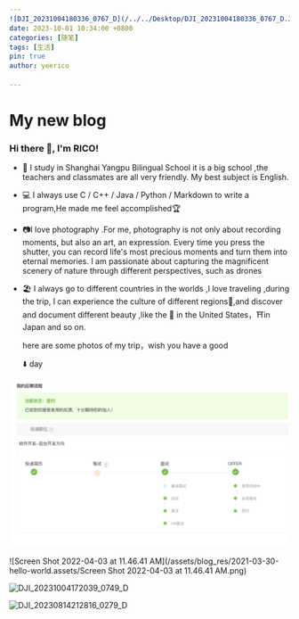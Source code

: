 ```yaml
---
![DJI_20231004180336_0767_D](/../../Desktop/DJI_20231004180336_0767_D.JPG)title: 你好，世界！
date: 2023-10-01 10:34:00 +0800
categories: [随笔]
tags: [生活]
pin: true
author: yeerico

---
```






# My new blog 

### Hi there 👋, I'm RICO!

- 🏫  I study in Shanghai Yangpu Bilingual School it is a big school ,the teachers and classmates are all very friendly. My best subject is English. 

- 💻  I always use C / C++ / Java  / Python / Markdown to write a program,He made me feel accomplished🏆

-   📷I love photography .For me, photography is not only about recording moments, but also an art, an expression. Every time you press the shutter, you can record life's most precious moments and turn them into eternal memories. I am passionate about capturing the magnificent scenery of nature through different perspectives, such as drones

- 🏖️  I always go to different countries in the worlds ,I love traveling ,during the trip, I can experience the culture of different regions🎃,and discover and document different beauty ,like the 🗽 in the United States，⛩️in Japan and so on.

  here are some photos of my trip，wish you have a good 
  
   ⬇️    day

![image-20220327184021601](/assets/blog_res/2021-03-30-hello-world.assets/image-20220327184021601.png)

![Screen Shot 2022-04-03 at 11.46.41 AM](/assets/blog_res/2021-03-30-hello-world.assets/Screen Shot 2022-04-03 at 11.46.41 AM.png)

![DJI_20231004172039_0749_D](/../../Desktop/DJI_20231004172039_0749_D.JPG)

![DJI_20230814212816_0279_D](/../../Desktop/DJI_20230814212816_0279_D.JPG)